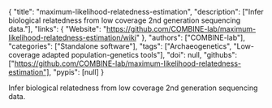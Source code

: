 {
  "title": "maximum-likelihood-relatedness-estimation",
  "description": ["Infer biological relatedness from low coverage 2nd generation sequencing data."],
  "links": {
    "Website": "https://github.com/COMBINE-lab/maximum-likelihood-relatedness-estimation/wiki"
  },
  "authors": ["COMBINE-lab"],
  "categories": ["Standalone software"],
  "tags": ["Archaeogenetics", "Low-coverage adapted population-genetics tools"],
  "doi": null,
  "githubs": ["https://github.com/COMBINE-lab/maximum-likelihood-relatedness-estimation"],
  "pypis": [null]
}

<!-- Generated by csv2md.R – do not edit by hand -->

Infer biological relatedness from low coverage 2nd generation sequencing data.